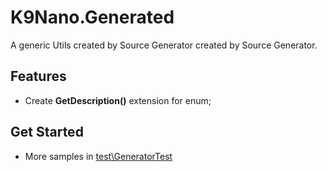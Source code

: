 # K9Nano.Generated

A generic Utils created by Source Generator created by Source Generator.

## Features

* Create **GetDescription()** extension for enum;

## Get Started

* More samples in [test\GeneratorTest]([.\test\GeneratorTest)